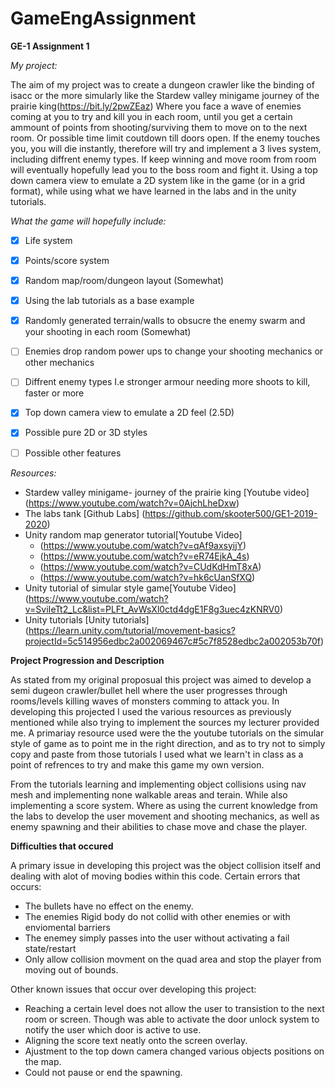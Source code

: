 # GameEngAssignment
**GE-1 Assignment 1**

*My project:*

The aim of my project was to create a dungeon crawler like the binding of isacc or the more simularly like the Stardew valley minigame journey of the prairie king(https://bit.ly/2pwZEaz) Where you face a wave of enemies coming at you to try and kill you in each room, until you get a certain ammount of points from shooting/surviving them to move on to the next room. Or possible time limit coutdown till doors open. If the enemy touches you, you will die instantly, therefore will try and implement a 3 lives system, including diffrent enemy types. If keep winning and move room from room will eventually hopefully lead you to the boss room and fight it. Using a top down camera view to emulate a 2D system like in the game (or in a grid format), while using what we have learned in the labs and in the unity tutorials.

*What the game will hopefully include:* 

- [x] Life system
- [x] Points/score system
- [x] Random map/room/dungeon layout (Somewhat)
- [x] Using the lab tutorials as a base example
- [x] Randomly generated terrain/walls to obsucre the enemy swarm and your shooting in each room (Somewhat)
- [ ] Enemies drop random power ups to change  your shooting mechanics or other mechanics
- [ ] Diffrent enemy types I.e stronger armour needing more shoots to kill, faster or more
- [x] Top down camera view to emulate a 2D feel (2.5D)
- [x] Possible pure 2D or 3D  styles
- [ ] Possible other features


*Resources:*

- Stardew valley minigame- journey of the prairie king [Youtube video] (https://www.youtube.com/watch?v=0AjchLheDxw)
- The labs tank [Github Labs] (https://github.com/skooter500/GE1-2019-2020)
- Unity random map generator tutorial[Youtube Video] 
  - (https://www.youtube.com/watch?v=qAf9axsyijY) 
  - (https://www.youtube.com/watch?v=eR74EjkA_4s) 
  - (https://www.youtube.com/watch?v=CUdKdHmT8xA)
  - (https://www.youtube.com/watch?v=hk6cUanSfXQ)
- Unity tutorial of simular style game[Youtube Video] 
  (https://www.youtube.com/watch?v=SviIeTt2_Lc&list=PLFt_AvWsXl0ctd4dgE1F8g3uec4zKNRV0)
 - Unity tutorials [Unity tutorials] (https://learn.unity.com/tutorial/movement-basics?projectId=5c514956edbc2a002069467c#5c7f8528edbc2a002053b70f)
                           
**Project Progression and Description**

As stated from my original proposual this project was aimed to develop a semi dugeon crawler/bullet hell where the user progresses through rooms/levels killing waves of monsters comming to attack you. In developing this projected I used the various resources as previously mentioned while also trying to implement the sources my lecturer provided me. A primariay resource used were the the youtube tutorials on the simular style of game as to point me in the right direction, and as to try not to simply copy and paste from those tutorials I used what we learn't in class as a point of refrences to try and make this game my own version.

From the tutorials learning and implementing object collisions using nav mesh and implementing none walkable areas and terain. While also implementing a score system. Where as using the current knowledge from the labs to develop the user movement and shooting mechanics, as well as enemy spawning and their abilities to chase move and chase the player.


**Difficulties that occured**

A primary issue in developing this project was the object collision itself and dealing with alot of moving bodies within this code. Certain errors that occurs:
- The bullets have no effect on the enemy.
- The enemies Rigid body do not collid with other enemies or with enviomental barriers
- The enemey simply passes into the user without activating a fail state/restart
- Only allow collision movment on the quad area and stop the player from moving out of bounds.

Other known issues that occur over developing this project:

- Reaching a certain level does not allow the user to transistion to the next room or screen. Though was able to activate the door unlock system to notify the user which door is active to use.
- Aligning the score text neatly onto the screen overlay.
- Ajustment to the top down camera changed various objects positions on the map.
- Could not pause or end the spawning.
